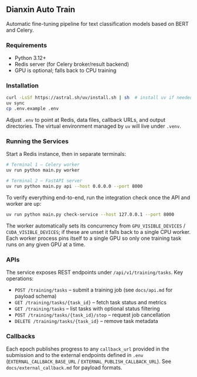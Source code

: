 ## Dianxin Auto Train

Automatic fine-tuning pipeline for text classification models based on BERT and Celery.

### Requirements
- Python 3.12+
- Redis server (for Celery broker/result backend)
- GPU is optional; falls back to CPU training

### Installation
```bash
curl -LsSf https://astral.sh/uv/install.sh | sh  # install uv if needed
uv sync
cp .env.example .env
```
Adjust `.env` to point at Redis, data files, callback URLs, and output directories. The virtual environment managed by `uv` will live under `.venv`.

### Running the Services
Start a Redis instance, then in separate terminals:

```bash
# Terminal 1 – Celery worker
uv run python main.py worker

# Terminal 2 – FastAPI server
uv run python main.py api --host 0.0.0.0 --port 8000
```

To verify everything end-to-end, run the integration check once the API and worker are up:

```bash
uv run python main.py check-service --host 127.0.0.1 --port 8000
```

The worker automatically sets its concurrency from `GPU_VISIBLE_DEVICES` / `CUDA_VISIBLE_DEVICES`; if these are unset it falls back to a single CPU worker. Each worker process pins itself to a single GPU so only one training task runs on any given GPU at a time.

### APIs
The service exposes REST endpoints under `/api/v1/training/tasks`. Key operations:
- `POST /training/tasks` – submit a training job (see `docs/api.md` for payload schema)
- `GET /training/tasks/{task_id}` – fetch task status and metrics
- `GET /training/tasks` – list tasks with optional status filtering
- `POST /training/tasks/{task_id}/stop` – request job cancellation
- `DELETE /training/tasks/{task_id}` – remove task metadata

### Callbacks
Each epoch publishes progress to any `callback_url` provided in the submission and to the external endpoints defined in `.env` (`EXTERNAL_CALLBACK_BASE_URL` / `EXTERNAL_PUBLISH_CALLBACK_URL`). See `docs/external_callback.md` for payload formats.
